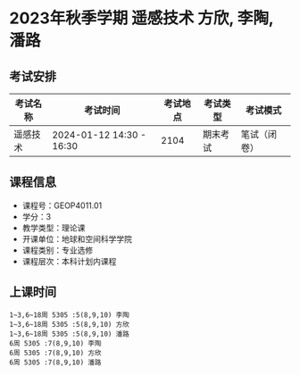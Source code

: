 # 2023年秋季学期 遥感技术 方欣, 李陶, 潘路




## 考试安排

| 考试名称 | 考试时间 | 考试地点 | 考试类型 | 考试模式 |
| -------- | -------- | -------- | -------- | -------- |
| 遥感技术 | 2024-01-12 14:30 - 16:30 | 2104 | 期末考试 | 笔试（闭卷） |





## 课程信息

- 课程号：GEOP4011.01
- 学分：3
- 教学类型：理论课
- 开课单位：地球和空间科学学院
- 课程类别：专业选修
- 课程层次：本科计划内课程

## 上课时间

```
1~3,6~18周 5305 :5(8,9,10) 李陶
1~3,6~18周 5305 :5(8,9,10) 方欣
1~3,6~18周 5305 :5(8,9,10) 潘路
6周 5305 :7(8,9,10) 李陶
6周 5305 :7(8,9,10) 方欣
6周 5305 :7(8,9,10) 潘路
```

